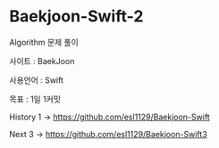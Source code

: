 # Baekjoon-Swift-2

Algorithm 문제 풀이

사이트 : BaekJoon

사용언어 : Swift


목표 : 1일 1커밋

History
1 -> https://github.com/esl1129/Baekjoon-Swift

Next
3 -> https://github.com/esl1129/Baekjoon-Swift3
